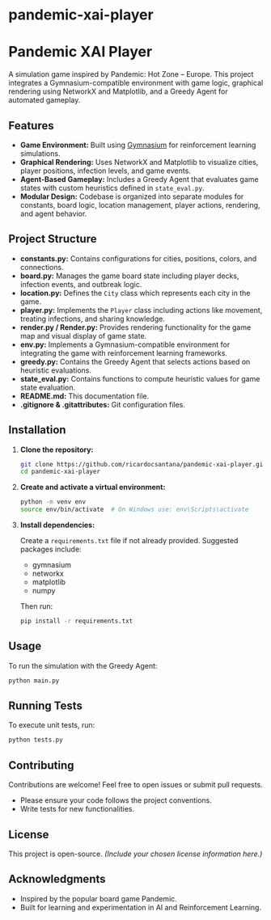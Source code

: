# pandemic-xai-player
 
# Pandemic XAI Player

A simulation game inspired by Pandemic: Hot Zone – Europe. This project integrates a Gymnasium-compatible environment with game logic, graphical rendering using NetworkX and Matplotlib, and a Greedy Agent for automated gameplay.

## Features

- **Game Environment:** Built using [Gymnasium](https://gymnasium.farama.org/) for reinforcement learning simulations.
- **Graphical Rendering:** Uses NetworkX and Matplotlib to visualize cities, player positions, infection levels, and game events.
- **Agent-Based Gameplay:** Includes a Greedy Agent that evaluates game states with custom heuristics defined in `state_eval.py`.
- **Modular Design:** Codebase is organized into separate modules for constants, board logic, location management, player actions, rendering, and agent behavior.

## Project Structure

- **constants.py:** Contains configurations for cities, positions, colors, and connections.
- **board.py:** Manages the game board state including player decks, infection events, and outbreak logic.
- **location.py:** Defines the `City` class which represents each city in the game.
- **player.py:** Implements the `Player` class including actions like movement, treating infections, and sharing knowledge.
- **render.py / Render.py:** Provides rendering functionality for the game map and visual display of game state.
- **env.py:** Implements a Gymnasium-compatible environment for integrating the game with reinforcement learning frameworks.
- **greedy.py:** Contains the Greedy Agent that selects actions based on heuristic evaluations.
- **state_eval.py:** Contains functions to compute heuristic values for game state evaluation.
- **README.md:** This documentation file.
- **.gitignore & .gitattributes:** Git configuration files.

## Installation

1. **Clone the repository:**
   ```bash
   git clone https://github.com/ricardocsantana/pandemic-xai-player.git
   cd pandemic-xai-player
   ```

2. **Create and activate a virtual environment:**
   ```bash
   python -m venv env
   source env/bin/activate  # On Windows use: env\Scripts\activate
   ```

3. **Install dependencies:**

   Create a `requirements.txt` file if not already provided. Suggested packages include:
   - gymnasium
   - networkx
   - matplotlib
   - numpy

   Then run:
   ```bash
   pip install -r requirements.txt
   ```

## Usage

To run the simulation with the Greedy Agent:
```bash
python main.py
```

## Running Tests

To execute unit tests, run:
```bash
python tests.py
```

## Contributing

Contributions are welcome! Feel free to open issues or submit pull requests.
- Please ensure your code follows the project conventions.
- Write tests for new functionalities.

## License

This project is open-source. *(Include your chosen license information here.)*

## Acknowledgments

- Inspired by the popular board game Pandemic.
- Built for learning and experimentation in AI and Reinforcement Learning.